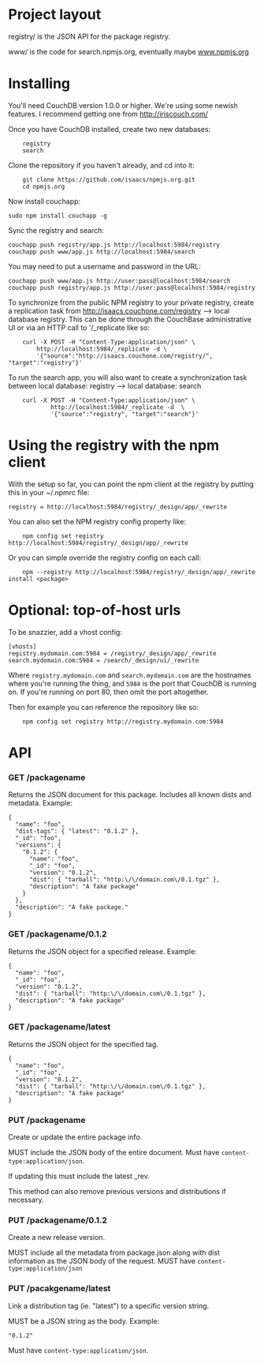 # Project layout

registry/ is the JSON API for the package registry.

www/ is the code for search.npmjs.org, eventually maybe www.npmjs.org

# Installing

You'll need CouchDB version 1.0.0 or higher.  We're using some newish features.
I recommend getting one from http://iriscouch.com/

Once you have CouchDB installed, create two new databases:

		registry
		search

Clone the repository if you haven't already, and cd into it:

		git clone https://github.com/isaacs/npmjs.org.git
		cd npmjs.org

Now install couchapp:

    sudo npm install couchapp -g

Sync the registry and search:

    couchapp push registry/app.js http://localhost:5984/registry
    couchapp push www/app.js http://localhost:5984/search

You may need to put a username and password in the URL:

    couchapp push www/app.js http://user:pass@localhost:5984/search
    couchapp push registry/app.js http://user:pass@localhost:5984/registry

To synchronize from the public NPM registry to your private registry, create a replication
task from http://isaacs.couchone.com/registry --> local database registry. This can be done
through the CouchBase administrative UI or via an HTTP call to '/_replicate like so:

		curl -X POST -H "Content-Type:application/json" \
		    http://localhost:5984/_replicate -d \
		    '{"source":"http://isaacs.couchone.com/registry/", "target":"registry"}'

To run the search app, you will also want to create a synchronization task between
local database: registry --> local database: search

		curl -X POST -H "Content-Type:application/json" \
				http://localhost:5984/_replicate -d  \
				'{"source":"registry", "target":"search"}'

# Using the registry with the npm client

With the setup so far, you can point the npm client at the registry by
putting this in your ~/.npmrc file:

    registry = http://localhost:5984/registry/_design/app/_rewrite

You can also set the NPM registry config property like:

		npm config set registry http://localhost:5984/registry/_design/app/_rewrite

Or you can simple override the registry config on each call:

		npm --registry http://localhost:5984/registry/_design/app/_rewrite install <package>

# Optional: top-of-host urls

To be snazzier, add a vhost config:

    [vhosts]
    registry.mydomain.com:5984 = /registry/_design/app/_rewrite
    search.mydomain.com:5984 = /search/_design/ui/_rewrite


Where `registry.mydomain.com` and `search.mydomain.com` are
the hostnames where you're running the thing, and `5984` is the
port that CouchDB is running on. If you're running on port 80,
then omit the port altogether.

Then for example you can reference the repository like so:

		npm config set registry http://registry.mydomain.com:5984

# API

### GET /packagename

Returns the JSON document for this package. Includes all known dists
and metadata. Example:

    {
      "name": "foo",
      "dist-tags": { "latest": "0.1.2" },
      "_id": "foo",
      "versions": {
        "0.1.2": {
          "name": "foo",
          "_id": "foo",
          "version": "0.1.2",
          "dist": { "tarball": "http:\/\/domain.com\/0.1.tgz" },
          "description": "A fake package"
        }
      },
      "description": "A fake package."
    }

### GET /packagename/0.1.2

Returns the JSON object for a specified release. Example:

    {
      "name": "foo",
      "_id": "foo",
      "version": "0.1.2",
      "dist": { "tarball": "http:\/\/domain.com\/0.1.tgz" },
      "description": "A fake package"
    }

### GET /packagename/latest

Returns the JSON object for the specified tag.

    {
      "name": "foo",
      "_id": "foo",
      "version": "0.1.2",
      "dist": { "tarball": "http:\/\/domain.com\/0.1.tgz" },
      "description": "A fake package"
    }

### PUT /packagename

Create or update the entire package info.

MUST include the JSON body of the entire document. Must have
`content-type:application/json`.

If updating this must include the latest _rev.

This method can also remove previous versions and distributions if necessary.

### PUT /packagename/0.1.2

Create a new release version. 

MUST include all the metadata from package.json along with dist information
as the JSON body of the request. MUST have `content-type:application/json`

### PUT /pacakgename/latest

Link a distribution tag (ie. "latest") to a specific version string.

MUST be a JSON string as the body. Example:

    "0.1.2"

Must have `content-type:application/json`.
